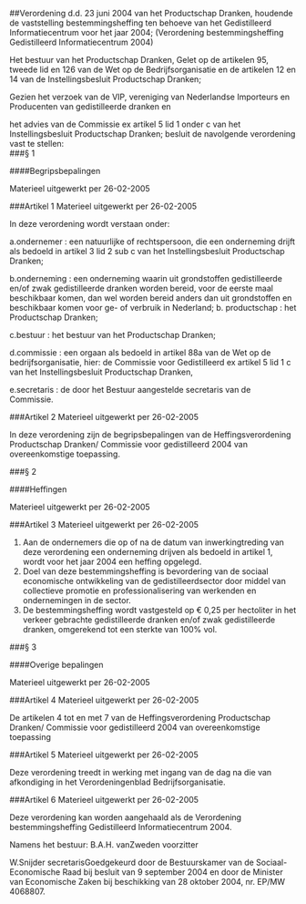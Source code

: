 <meta http-equiv='Content-Type' content='text/html; charset=utf-8' />

##Verordening d.d. 23 juni 2004 van het Productschap Dranken, houdende de vaststelling bestemmingsheffing ten behoeve van het Gedistilleerd Informatiecentrum voor het jaar 2004; (Verordening bestemmingsheffing Gedistilleerd Informatiecentrum 2004)

Het bestuur van het Productschap Dranken,
Gelet op de artikelen 95, tweede lid en 126 van de Wet op de Bedrijfsorganisatie en de artikelen 12 en 14 van de Instellingsbesluit Productschap Dranken;

Gezien het verzoek van de VIP, vereniging van Nederlandse Importeurs en Producenten van gedistilleerde dranken en

het advies van de Commissie ex artikel 5 lid 1 onder c van het Instellingsbesluit Productschap Dranken;
besluit de navolgende verordening vast te stellen:  
###§ 1 

####Begripsbepalingen

Materieel uitgewerkt per 26-02-2005 

###Artikel 1 
Materieel uitgewerkt per 26-02-2005 

In deze verordening wordt verstaan onder:

a.ondernemer : een natuurlijke of rechtspersoon, die een onderneming drijft als bedoeld in artikel 3 lid 2 sub c van het Instellingsbesluit Productschap Dranken;

b.onderneming : een onderneming waarin uit grondstoffen gedistilleerde en/of zwak gedistilleerde dranken worden bereid, voor de eerste maal beschikbaar komen, dan wel worden bereid anders dan uit grondstoffen en beschikbaar komen voor ge- of verbruik in Nederland; b. productschap : het Productschap Dranken;

c.bestuur : het bestuur van het Productschap Dranken;

d.commissie : een orgaan als bedoeld in artikel 88a van de Wet op de bedrijfsorganisatie, hier: de Commissie voor Gedistilleerd ex artikel 5 lid 1 c van het Instellingsbesluit Productschap Dranken,

e.secretaris : de door het Bestuur aangestelde secretaris van de Commissie.

###Artikel 2 
Materieel uitgewerkt per 26-02-2005 

In deze verordening zijn de begripsbepalingen van de Heffingsverordening Productschap Dranken/ Commissie voor gedistilleerd 2004 van overeenkomstige toepassing.

###§ 2 

####Heffingen

Materieel uitgewerkt per 26-02-2005 

###Artikel 3 
Materieel uitgewerkt per 26-02-2005 

1. Aan de ondernemers die op of na de datum van inwerkingtreding van deze verordening een onderneming drijven als bedoeld in artikel 1, wordt voor het jaar 2004 een heffing opgelegd.
2. Doel van deze bestemmingsheffing is bevordering van de sociaal economische ontwikkeling van de gedistilleerdsector door middel van collectieve promotie en professionalisering van werkenden en ondernemingen in de sector.
3. De bestemmingsheffing wordt vastgesteld op € 0,25 per hectoliter in het verkeer gebrachte gedistilleerde dranken en/of zwak gedistilleerde dranken, omgerekend tot een sterkte van 100% vol.

###§ 3 

####Overige bepalingen

Materieel uitgewerkt per 26-02-2005 

###Artikel 4 
Materieel uitgewerkt per 26-02-2005 

De artikelen 4 tot en met 7 van de Heffingsverordening Productschap Dranken/ Commissie voor gedistilleerd 2004 van overeenkomstige toepassing

###Artikel 5 
Materieel uitgewerkt per 26-02-2005 

Deze verordening treedt in werking met ingang van de dag na die van afkondiging in het Verordeningenblad Bedrijfsorganisatie.

###Artikel 6 
Materieel uitgewerkt per 26-02-2005 

Deze verordening kan worden aangehaald als de Verordening bestemmingsheffing Gedistilleerd Informatiecentrum 2004.

Namens het bestuur: 
B.A.H. vanZweden
voorzitter

W.Snijder
secretarisGoedgekeurd door de Bestuurskamer van de Sociaal-Economische Raad bij besluit van 9 september 2004 en door de Minister van Economische Zaken bij beschikking van 28 oktober 2004, nr. EP/MW 4068807.  
